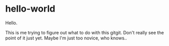 # hello-world

Hello. 

This is me trying to figure out what to do with this gitgit. Don't really see the point of it just yet. Maybe I'm just too novice, who knows..
